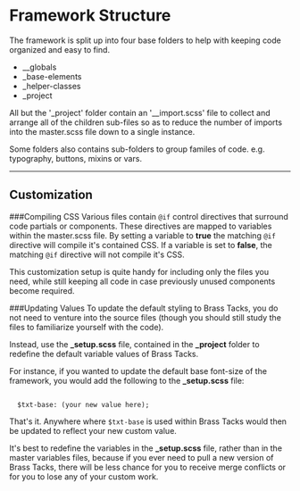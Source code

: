 # Framework Structure

The framework is split up into four base folders to help with keeping code
organized and easy to find.


* __globals
* _base-elements
* _helper-classes
* _project


All but the '_project' folder contain an '__import.scss' file to collect and
arrange all of the children sub-files so as to reduce the number of imports
into the master.scss file down to a single instance.


Some folders also contains sub-folders to group familes of code.
e.g. typography, buttons, mixins or vars.


---


## Customization


###Compiling CSS
Various files contain <code>@if</code> control directives that surround code
partials or components. These directives are mapped to variables within the
master.scss file. By setting a variable to <b>true</b> the matching
<code>@if</code> directive will compile it's contained CSS. If a variable is
set to <b>false</b>, the matching <code>@if</code> directive will not compile
it's CSS.


This customization setup is quite handy for including only the files you need,
while still keeping all code in case previously unused components become
required.


###Updating Values
To update the default styling to Brass Tacks, you do not need to venture into
the source files (though you should still study the files to familiarize
yourself with the code).


Instead, use the <b>_setup.scss</b> file, contained in the <b>_project</b>
folder to redefine the default variable values of Brass Tacks.


For instance, if you wanted to update the default base font-size of the
framework, you would add the following to the <b>_setup.scss</b> file:

<code>
  $txt-base: (your new value here);
</code>

That's it. Anywhere where <code>$txt-base</code> is used within Brass Tacks
would then be updated to reflect your new custom value.


It's best to redefine the variables in the <b>_setup.scss</b> file, rather than
in the master variables files, because if you ever need to pull a new version
of Brass Tacks, there will be less chance for you to receive merge conflicts
or for you to lose any of your custom work.
